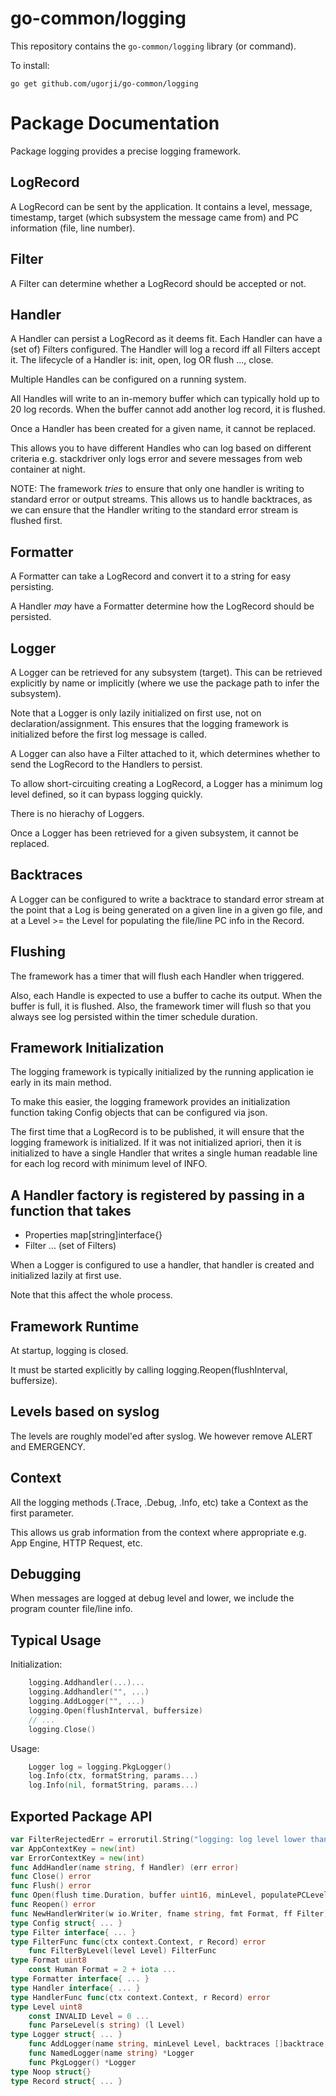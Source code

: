 # go-common/logging

This repository contains the `go-common/logging` library (or command).

To install:

```
go get github.com/ugorji/go-common/logging
```

# Package Documentation


Package logging provides a precise logging framework.


## LogRecord

A LogRecord can be sent by the application. It contains a level, message,
timestamp, target (which subsystem the message came from) and PC information
(file, line number).


## Filter

A Filter can determine whether a LogRecord should be accepted or not.


## Handler

A Handler can persist a LogRecord as it deems fit. Each Handler can have a
(set of) Filters configured. The Handler will log a record iff all Filters
accept it. The lifecycle of a Handler is: init, open, log OR flush ...,
close.

Multiple Handles can be configured on a running system.

All Handles will write to an in-memory buffer which can typically hold up to
20 log records. When the buffer cannot add another log record, it is
flushed.

Once a Handler has been created for a given name, it cannot be replaced.

This allows you to have different Handles who can log based on different
criteria e.g. stackdriver only logs error and severe messages from web
container at night.

NOTE: The framework *tries* to ensure that only one handler is writing to
standard error or output streams. This allows us to handle backtraces, as we
can ensure that the Handler writing to the standard error stream is flushed
first.


## Formatter

A Formatter can take a LogRecord and convert it to a string for easy
persisting.

A Handler *may* have a Formatter determine how the LogRecord should be
persisted.


## Logger

A Logger can be retrieved for any subsystem (target). This can be retrieved
explicitly by name or implicitly (where we use the package path to infer the
subsystem).

Note that a Logger is only lazily initialized on first use, not on
declaration/assignment. This ensures that the logging framework is
initialized before the first log message is called.

A Logger can also have a Filter attached to it, which determines whether to
send the LogRecord to the Handlers to persist.

To allow short-circuiting creating a LogRecord, a Logger has a minimum log
level defined, so it can bypass logging quickly.

There is no hierachy of Loggers.

Once a Logger has been retrieved for a given subsystem, it cannot be
replaced.


## Backtraces

A Logger can be configured to write a backtrace to standard error stream at
the point that a Log is being generated on a given line in a given go file,
and at a Level >= the Level for populating the file/line PC info in the
Record.


## Flushing

The framework has a timer that will flush each Handler when triggered.

Also, each Handle is expected to use a buffer to cache its output. When the
buffer is full, it is flushed. Also, the framework timer will flush so that
you always see log persisted within the timer schedule duration.


## Framework Initialization

The logging framework is typically initialized by the running application ie
early in its main method.

To make this easier, the logging framework provides an initialization
function taking Config objects that can be configured via json.

The first time that a LogRecord is to be published, it will ensure that the
logging framework is initialized. If it was not initialized apriori, then it
is initialized to have a single Handler that writes a single human readable
line for each log record with minimum level of INFO.

## A Handler factory is registered by passing in a function that takes

  - Properties map[string]interface{}
  - Filter ... (set of Filters)

When a Logger is configured to use a handler, that handler is created and
initialized lazily at first use.

Note that this affect the whole process.


## Framework Runtime

At startup, logging is closed.

It must be started explicitly by calling logging.Reopen(flushInterval,
buffersize).


## Levels based on syslog

The levels are roughly model'ed after syslog. We however remove ALERT and
EMERGENCY.


## Context

All the logging methods (.Trace, .Debug, .Info, etc) take a Context as the
first parameter.

This allows us grab information from the context where appropriate e.g. App
Engine, HTTP Request, etc.


## Debugging

When messages are logged at debug level and lower, we include the program
counter file/line info.


## Typical Usage

Initialization:

```go
    logging.Addhandler(...)...
    logging.Addhandler("", ...)
    logging.AddLogger("", ...)
    logging.Open(flushInterval, buffersize)
    // ...
    logging.Close()
```

Usage:

```go
    Logger log = logging.PkgLogger()
    log.Info(ctx, formatString, params...)
    log.Info(nil, formatString, params...)
```

## Exported Package API

```go
var FilterRejectedErr = errorutil.String("logging: log level lower than logger threshold") ...
var AppContextKey = new(int)
var ErrorContextKey = new(int)
func AddHandler(name string, f Handler) (err error)
func Close() error
func Flush() error
func Open(flush time.Duration, buffer uint16, minLevel, populatePCLevel Level) error
func Reopen() error
func NewHandlerWriter(w io.Writer, fname string, fmt Format, ff Filter) (h *baseHandlerWriter)
type Config struct{ ... }
type Filter interface{ ... }
type FilterFunc func(ctx context.Context, r Record) error
    func FilterByLevel(level Level) FilterFunc
type Format uint8
    const Human Format = 2 + iota ...
type Formatter interface{ ... }
type Handler interface{ ... }
type HandlerFunc func(ctx context.Context, r Record) error
type Level uint8
    const INVALID Level = 0 ...
    func ParseLevel(s string) (l Level)
type Logger struct{ ... }
    func AddLogger(name string, minLevel Level, backtraces []backtrace, handlerNames []string) (l *Logger)
    func NamedLogger(name string) *Logger
    func PkgLogger() *Logger
type Noop struct{}
type Record struct{ ... }
```
